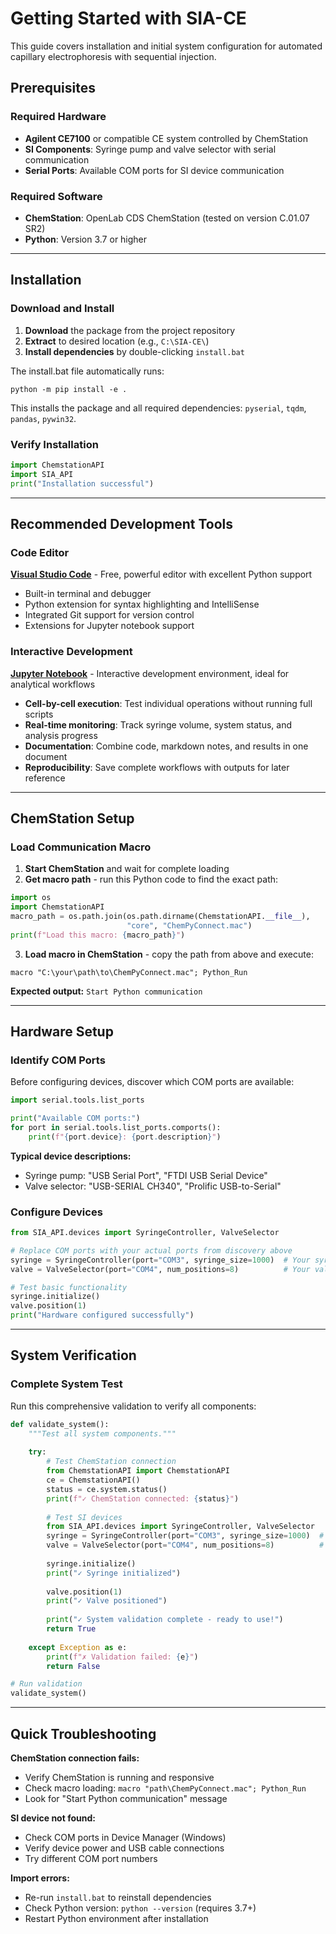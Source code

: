 # Getting Started with SIA-CE

This guide covers installation and initial system configuration for automated capillary electrophoresis with sequential injection.

## Prerequisites

### Required Hardware
- **Agilent CE7100** or compatible CE system controlled by ChemStation
- **SI Components**: Syringe pump and valve selector with serial communication
- **Serial Ports**: Available COM ports for SI device communication

### Required Software  
- **ChemStation**: OpenLab CDS ChemStation (tested on version C.01.07 SR2)
- **Python**: Version 3.7 or higher

---

## Installation

### Download and Install
1. **Download** the package from the project repository
2. **Extract** to desired location (e.g., `C:\SIA-CE\`)
3. **Install dependencies** by double-clicking `install.bat`

The install.bat file automatically runs:
```batch
python -m pip install -e .
```

This installs the package and all required dependencies: `pyserial`, `tqdm`, `pandas`, `pywin32`.

### Verify Installation
```python
import ChemstationAPI
import SIA_API
print("Installation successful")
```

---

## Recommended Development Tools

### Code Editor
**[Visual Studio Code](https://code.visualstudio.com/)** - Free, powerful editor with excellent Python support

- Built-in terminal and debugger
- Python extension for syntax highlighting and IntelliSense
- Integrated Git support for version control
- Extensions for Jupyter notebook support

### Interactive Development
**[Jupyter Notebook](https://jupyter.org/)** - Interactive development environment, ideal for analytical workflows

- **Cell-by-cell execution**: Test individual operations without running full scripts
- **Real-time monitoring**: Track syringe volume, system status, and analysis progress
- **Documentation**: Combine code, markdown notes, and results in one document
- **Reproducibility**: Save complete workflows with outputs for later reference

---

## ChemStation Setup

### Load Communication Macro
1. **Start ChemStation** and wait for complete loading
2. **Get macro path** - run this Python code to find the exact path:

```python
import os
import ChemstationAPI
macro_path = os.path.join(os.path.dirname(ChemstationAPI.__file__), 
                          "core", "ChemPyConnect.mac")
print(f"Load this macro: {macro_path}")
```

3. **Load macro in ChemStation** - copy the path from above and execute:
```chemstation
macro "C:\your\path\to\ChemPyConnect.mac"; Python_Run
```

**Expected output:** `Start Python communication`

---

## Hardware Setup

### Identify COM Ports
Before configuring devices, discover which COM ports are available:

```python
import serial.tools.list_ports

print("Available COM ports:")
for port in serial.tools.list_ports.comports():
    print(f"{port.device}: {port.description}")
```

**Typical device descriptions:**

- Syringe pump: "USB Serial Port", "FTDI USB Serial Device"
- Valve selector: "USB-SERIAL CH340", "Prolific USB-to-Serial"

### Configure Devices
```python
from SIA_API.devices import SyringeController, ValveSelector

# Replace COM ports with your actual ports from discovery above
syringe = SyringeController(port="COM3", syringe_size=1000)  # Your syringe port
valve = ValveSelector(port="COM4", num_positions=8)          # Your valve port

# Test basic functionality
syringe.initialize()
valve.position(1)
print("Hardware configured successfully")
```

---

## System Verification

### Complete System Test
Run this comprehensive validation to verify all components:

```python
def validate_system():
    """Test all system components."""
    
    try:
        # Test ChemStation connection
        from ChemstationAPI import ChemstationAPI
        ce = ChemstationAPI()
        status = ce.system.status()
        print(f"✓ ChemStation connected: {status}")
        
        # Test SI devices  
        from SIA_API.devices import SyringeController, ValveSelector
        syringe = SyringeController(port="COM3", syringe_size=1000)  # Use your port
        valve = ValveSelector(port="COM4", num_positions=8)          # Use your port
        
        syringe.initialize()
        print("✓ Syringe initialized")
        
        valve.position(1)
        print("✓ Valve positioned")
        
        print("✓ System validation complete - ready to use!")
        return True
        
    except Exception as e:
        print(f"✗ Validation failed: {e}")
        return False

# Run validation
validate_system()
```

---

## Quick Troubleshooting

**ChemStation connection fails:**

- Verify ChemStation is running and responsive
- Check macro loading: `macro "path\ChemPyConnect.mac"; Python_Run`
- Look for "Start Python communication" message

**SI device not found:**

- Check COM ports in Device Manager (Windows)
- Verify device power and USB cable connections
- Try different COM port numbers

**Import errors:**

- Re-run `install.bat` to reinstall dependencies
- Check Python version: `python --version` (requires 3.7+)
- Restart Python environment after installation